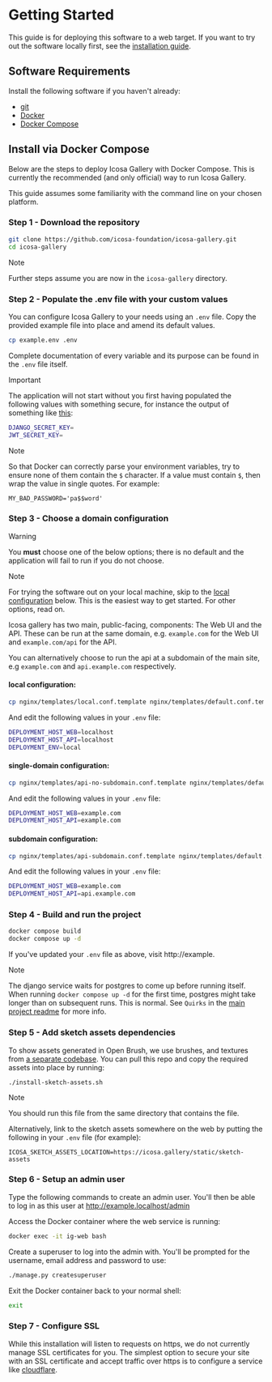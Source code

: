 # Getting Started

This guide is for deploying this software to a web target. If you want to try out the software locally first, see the [installation guide](./INSTALL.md).

## Software Requirements

Install the following software if you haven't already:

- [git](https://git-scm.com/)
- [Docker](https://docs.docker.com/engine/install/)
- [Docker Compose](https://docs.docker.com/compose/install/)


## Install via Docker Compose

Below are the steps to deploy Icosa Gallery with Docker Compose. This is currently the recommended (and only official) way to run Icosa Gallery.

This guide assumes some familiarity with the command line on your chosen platform.

### Step 1 - Download the repository

``` bash
git clone https://github.com/icosa-foundation/icosa-gallery.git
cd icosa-gallery
```

> [!NOTE]
> Further steps assume you are now in the `icosa-gallery` directory.

### Step 2 - Populate the .env file with your custom values

You can configure Icosa Gallery to your needs using an `.env` file. Copy the provided example file into place and amend its default values.

``` bash
cp example.env .env
```

Complete documentation of every variable and its purpose can be found in the `.env` file itself.

> [!IMPORTANT]
> The application will not start without you first having populated the following values with something secure, for instance the output of something like [this](https://django-secret-key-generator.netlify.app/):

``` bash
DJANGO_SECRET_KEY=
JWT_SECRET_KEY=
```

> [!NOTE]
> So that Docker can correctly parse your environment variables, try to ensure none of them contain the `$` character. If a value must contain `$`, then wrap the value in single quotes. For example:

`MY_BAD_PASSWORD='pa$$word'`

### Step 3 - Choose a domain configuration

> [!WARNING]
> You **must** choose one of the below options; there is no default and the application will fail to run if you do not choose. 

> [!NOTE]
> For trying the software out on your local machine, skip to the [local configuration](#local-configuration) below. This is the easiest way to get started. For other options, read on.

Icosa gallery has two main, public-facing, components: The Web UI and the API. These can be run at the same domain, e.g. `example.com` for the Web UI and `example.com/api` for the API.

You can alternatively choose to run the api at a subdomain of the main site, e.g `example.com` and `api.example.com` respectively.

#### local configuration:

``` bash
cp nginx/templates/local.conf.template nginx/templates/default.conf.template
```

And edit the following values in your `.env` file:

``` bash
DEPLOYMENT_HOST_WEB=localhost
DEPLOYMENT_HOST_API=localhost
DEPLOYMENT_ENV=local
```

#### single-domain configuration:

``` bash
cp nginx/templates/api-no-subdomain.conf.template nginx/templates/default.conf.template
```

And edit the following values in your `.env` file:

``` bash
DEPLOYMENT_HOST_WEB=example.com
DEPLOYMENT_HOST_API=example.com
```

#### subdomain configuration:

``` bash
cp nginx/templates/api-subdomain.conf.template nginx/templates/default.conf.template
```

And edit the following values in your `.env` file:

``` bash
DEPLOYMENT_HOST_WEB=example.com
DEPLOYMENT_HOST_API=api.example.com
```
### Step 4 - Build and run the project

``` bash
docker compose build
docker compose up -d
```

If you've updated your `.env` file as above, visit http://example.

> [!NOTE]
> The django service waits for postgres to come up before running itself. When running `docker compose up -d` for the first time, postgres might take longer than on subsequent runs. This is normal. See `Quirks` in the [main project readme](../README.md) for more info.

### Step 5 - Add sketch assets dependencies

To show assets generated in Open Brush, we use brushes, and textures from [a separate codebase](https://github.com/icosa-foundation/icosa-sketch-assets). You can pull this repo and copy the required assets into place by running:

`./install-sketch-assets.sh`

> [!NOTE]
> You should run this file from the same directory that contains the file.

Alternatively, link to the sketch assets somewhere on the web by putting the following in your `.env` file (for example):

`ICOSA_SKETCH_ASSETS_LOCATION=https://icosa.gallery/static/sketch-assets`

### Step 6 - Setup an admin user

Type the following commands to create an admin user. You'll then be able to log in as this user at http://example.localhost/admin

Access the Docker container where the web service is running:

``` bash
docker exec -it ig-web bash
```

Create a superuser to log into the admin with. You'll be prompted for the username, email address and password to use:

``` bash
./manage.py createsuperuser
```

Exit the Docker container back to your normal shell:

``` bash
exit
```

### Step 7 - Configure SSL

While this installation will listen to requests on https, we do not currently manage SSL certificates for you. The simplest option to secure your site with an SSL certificate and accept traffic over https is to configure a service like [cloudflare](cloudflare.com).

